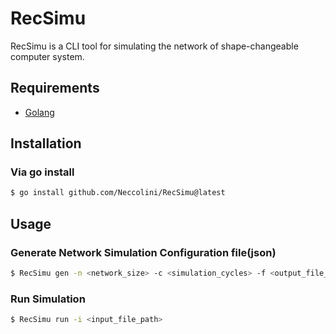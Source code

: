 # RecSimu
RecSimu is a CLI tool for simulating the network of shape-changeable computer system.


## Requirements
- [Golang](https://go.dev/)


## Installation


### Via go install
```bash
$ go install github.com/Neccolini/RecSimu@latest
```


## Usage

### Generate Network Simulation Configuration file(json)
```bash
$ RecSimu gen -n <network_size> -c <simulation_cycles> -f <output_file_path>
```

### Run Simulation
```bash
$ RecSimu run -i <input_file_path>
```